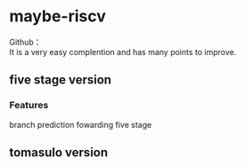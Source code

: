 # maybe-riscv
Github：  
 It is a very easy complention and has many points to improve.

## five stage version
### Features
branch prediction
fowarding 
five stage 

## tomasulo version


